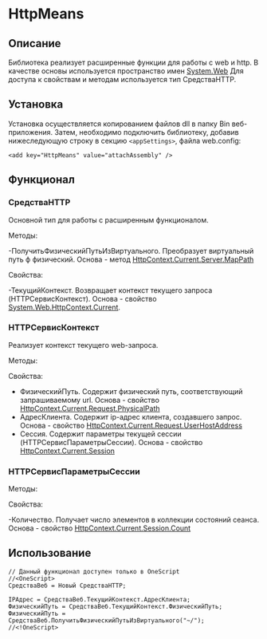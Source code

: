 ﻿# HttpMeans

## Описание

Библиотека реализует расширенные функции для работы с web и http. В качестве основы используется пространство имен [System.Web](https://msdn.microsoft.com/en-us/library/gg145018%28v=vs.110%29.aspx?f=255&MSPPError=-2147217396)
Для доступа к свойствам и методам используется тип СредстваHTTP.

## Установка

Установка осуществляется копированием файлов dll в папку Bin веб-приложения.
Затем, необходимо подключить библиотеку, добавив нижеследующую строку в секцию ```<appSettings>```, файла web.config:

```bsl
<add key="HttpMeans" value="attachAssembly" />
```

## Функционал

### СредстваHTTP

Основной тип для работы с расширенным функционалом.

Методы:

-ПолучитьФизическийПутьИзВиртуального. Преобразует виртуальный путь ф физический. Основа - метод [HttpContext.Current.Server.MapPath](https://msdn.microsoft.com/ru-ru/library/system.web.httpserverutility.mappath(v=vs.110).aspx)

Свойства:

-ТекущийКонтекст. Возвращает контекст текущего запроса (HTTPСервисКонтекст). Основа - свойство [System.Web.HttpContext.Current](https://msdn.microsoft.com/ru-ru/library/system.web.httpcontext.current%28v=vs.110%29.aspx?f=255&MSPPError=-2147217396).

### HTTPСервисКонтекст

Реализует контекст текущего web-запроса.

Методы:

Свойства:

- ФизическийПуть. Содержит физический путь, соответствующий запрашиваемому url. Основа - свойство [HttpContext.Current.Request.PhysicalPath](https://msdn.microsoft.com/ru-ru/library/system.web.httprequest.physicalpath(v=vs.110).aspx)
- АдресКлиента. Содержит ip-адрес клиента, создавшего запрос. Основа - свойство [HttpContext.Current.Request.UserHostAddress](https://msdn.microsoft.com/ru-ru/library/system.web.httprequest.userhostaddress(v=vs.110).aspx)
- Сессия. Содержит параметры текущей сессии (HTTPСервисПараметрыСессии). Основа - свойство [HttpContext.Current.Session](https://msdn.microsoft.com/ru-ru/library/system.web.httpcontext.session(v=vs.110).aspx)

### HTTPСервисПараметрыСессии

Методы:

Свойства:

-Количество. Получает число элементов в коллекции состояний сеанса. Основа - свойство [HttpContext.Current.Session.Count](https://msdn.microsoft.com/ru-ru/library/system.web.sessionstate.httpsessionstate.count(v=vs.110).aspx)

## Использование

```bsl
// Данный функционал доступен только в OneScript
//<OneScript>
СредстваВеб = Новый СредстваHTTP;

IPАдрес = СредстваВеб.ТекущийКонтекст.АдресКлиента;
ФизическийПуть = СредстваВеб.ТекущийКонтекст.ФизическийПуть;
ФизическийПуть = СредстваВеб.ПолучитьФизическийПутьИзВиртуального("~/");
//<!OneScript>
```